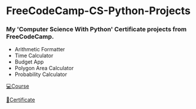 # FreeCodeCamp-CS-Python-Projects
### My 'Computer Science With Python' Certificate projects from FreeCodeCamp.


- Arithmetic Formatter
- Time Calculator
- Budget App
- Polygon Area Calculator
- Probability Calculator


[💻Course](https://www.freecodecamp.org/learn/scientific-computing-with-python/)

[📄Certificate](https://www.freecodecamp.org/certification/Ednax/scientific-computing-with-python-v7)
